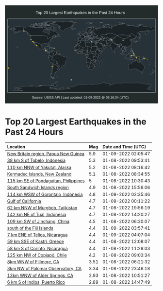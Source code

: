![Map](./map.png)

# Top 20 Largest Earthquakes in the Past 24 Hours

| Location | Mag | Date and Time (UTC) |
|:---|:---|:---|
| [New Britain region, Papua New Guinea](https://earthquake.usgs.gov/earthquakes/eventpage/us7000ga9y) | 5.9 | 01-09-2022 02:05:47 |
| [38 km S of Tobelo, Indonesia](https://earthquake.usgs.gov/earthquakes/eventpage/us7000ga5w) | 5.3 | 01-08-2022 09:53:41 |
| [110 km NNW of Yakutat, Alaska](https://earthquake.usgs.gov/earthquakes/eventpage/us7000ga56) | 5.2 | 01-08-2022 08:16:42 |
| [Kermadec Islands, New Zealand](https://earthquake.usgs.gov/earthquakes/eventpage/us7000ga5h) | 5.1 | 01-08-2022 08:34:55 |
| [115 km SE of Pondaguitan, Philippines](https://earthquake.usgs.gov/earthquakes/eventpage/us7000ga61) | 5 | 01-08-2022 10:30:43 |
| [South Sandwich Islands region](https://earthquake.usgs.gov/earthquakes/eventpage/us7000ga77) | 4.9 | 01-08-2022 15:56:06 |
| [114 km WSW of Gorontalo, Indonesia](https://earthquake.usgs.gov/earthquakes/eventpage/us7000gaaa) | 4.8 | 01-09-2022 02:35:46 |
| [Gulf of California](https://earthquake.usgs.gov/earthquakes/eventpage/us7000ga9j) | 4.7 | 01-09-2022 00:11:22 |
| [62 km NNW of Murghob, Tajikistan](https://earthquake.usgs.gov/earthquakes/eventpage/us7000ga8b) | 4.7 | 01-08-2022 19:56:19 |
| [142 km NE of Tual, Indonesia](https://earthquake.usgs.gov/earthquakes/eventpage/us7000ga6u) | 4.7 | 01-08-2022 14:20:27 |
| [109 km SW of Jinchang, China](https://earthquake.usgs.gov/earthquakes/eventpage/us7000ga4x) | 4.5 | 01-08-2022 06:30:07 |
| [south of the Fiji Islands](https://earthquake.usgs.gov/earthquakes/eventpage/us7000gaaj) | 4.4 | 01-09-2022 03:57:41 |
| [7 km ENE of Telica, Nicaragua](https://earthquake.usgs.gov/earthquakes/eventpage/us7000gaap) | 4.4 | 01-09-2022 04:07:04 |
| [59 km SSE of Kastrí, Greece](https://earthquake.usgs.gov/earthquakes/eventpage/us7000ga6b) | 4.4 | 01-08-2022 12:08:07 |
| [58 km S of Corinto, Nicaragua](https://earthquake.usgs.gov/earthquakes/eventpage/us7000ga68) | 4.4 | 01-08-2022 11:28:03 |
| [125 km NW of Copiapó, Chile](https://earthquake.usgs.gov/earthquakes/eventpage/us7000ga5q) | 4.2 | 01-08-2022 09:03:34 |
| [8km WNW of Fillmore, CA](https://earthquake.usgs.gov/earthquakes/eventpage/ci39905711) | 3.51 | 01-08-2022 06:21:32 |
| [3km NW of Palomar Observatory, CA](https://earthquake.usgs.gov/earthquakes/eventpage/ci39906383) | 3.34 | 01-08-2022 23:46:18 |
| [13km WNW of Alder Springs, CA](https://earthquake.usgs.gov/earthquakes/eventpage/nc73675616) | 2.93 | 01-08-2022 10:51:27 |
| [6 km S of Indios, Puerto Rico](https://earthquake.usgs.gov/earthquakes/eventpage/pr2022008000) | 2.89 | 01-08-2022 14:47:49 |
